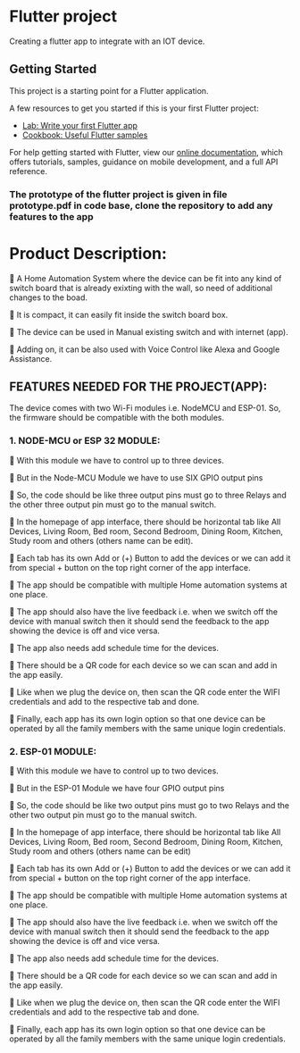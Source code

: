 # Flutter project

Creating a flutter app to integrate with an IOT device.


## Getting Started

This project is a starting point for a Flutter application.

A few resources to get you started if this is your first Flutter project:

- [Lab: Write your first Flutter app](https://flutter.dev/docs/get-started/codelab)
- [Cookbook: Useful Flutter samples](https://flutter.dev/docs/cookbook)

For help getting started with Flutter, view our
[online documentation](https://flutter.dev/docs), which offers tutorials,
samples, guidance on mobile development, and a full API reference.

### The prototype of the flutter project is given in file prototype.pdf in code base, clone the repository to add any features to the app


# Product Description:
 A Home Automation System where the device can be fit into any kind of switch board that is already exixting with the wall, so need of additional changes to the boad.

 It is compact, it can easily fit inside the switch
board box.

 The device can be used in Manual existing switch and with
internet (app).

 Adding on, it can be also used with Voice Control like Alexa and
Google Assistance.

## FEATURES NEEDED FOR THE PROJECT(APP):
The device comes with two Wi-Fi modules i.e. NodeMCU and
ESP-01. So, the firmware should be compatible with the both
modules.
### 1. NODE-MCU or ESP 32 MODULE:
 With this module we have to control up to three devices.

 But in the Node-MCU Module we have to use SIX GPIO output
pins

 So, the code should be like three output pins must go to three
Relays and the other three output pin must go to the manual
switch.

 In the homepage of app interface, there should be horizontal
tab like All Devices, Living Room, Bed room, Second Bedroom,
Dining Room, Kitchen, Study room and others (others name can
be edit).

 Each tab has its own Add or (+) Button to add the devices or we
can add it from special + button on the top right corner of the
app interface.

 The app should be compatible with multiple Home automation
systems at one place.

 The app should also have the live feedback i.e. when we switch
off the device with manual switch then it should send the
feedback to the app showing the device is off and vice versa.

 The app also needs add schedule time for the devices.

 There should be a QR code for each device so we can scan and
add in the app easily.

 Like when we plug the device on, then scan the QR code enter
the WIFI credentials and add to the respective tab and done.

 Finally, each app has its own login option so that one device
can be operated by all the family members with the same
unique login credentials.

### 2. ESP-01 MODULE:
 With this module we have to control up to two devices.

 But in the ESP-01 Module we have four GPIO output pins

 So, the code should be like two output pins must go to two
Relays and the other two output pin must go to the manual
switch.

 In the homepage of app interface, there should be horizontal
tab like All Devices, Living Room, Bed room, Second Bedroom,
Dining Room, Kitchen, Study room and others (others name can
be edit)

 Each tab has its own Add or (+) Button to add the devices or we
can add it from special + button on the top right corner of the
app interface.

 The app should be compatible with multiple Home automation
systems at one place.

 The app should also have the live feedback i.e. when we switch
off the device with manual switch then it should send the
feedback to the app showing the device is off and vice versa.

 The app also needs add schedule time for the devices.

 There should be a QR code for each device so we can scan and
add in the app easily.

 Like when we plug the device on, then scan the QR code enter
the WIFI credentials and add to the respective tab and done.

 Finally, each app has its own login option so that one device
can be operated by all the family members with the same
unique login credentials.
